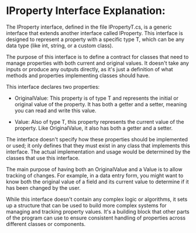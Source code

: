 # IProperty Interface Explanation:

The IProperty interface, defined in the file IPropertyT.cs, is a generic interface that extends another interface called IProperty. This interface is designed to represent a property with a specific type T, which can be any data type (like int, string, or a custom class).

The purpose of this interface is to define a contract for classes that need to manage properties with both current and original values. It doesn't take any inputs or produce any outputs directly, as it's just a definition of what methods and properties implementing classes should have.

This interface declares two properties:

- OriginalValue: This property is of type T and represents the initial or original value of the property. It has both a getter and a setter, meaning you can read and write this value.

- Value: Also of type T, this property represents the current value of the property. Like OriginalValue, it also has both a getter and a setter.

The interface doesn't specify how these properties should be implemented or used; it only defines that they must exist in any class that implements this interface. The actual implementation and usage would be determined by the classes that use this interface.

The main purpose of having both an OriginalValue and a Value is to allow tracking of changes. For example, in a data entry form, you might want to know both the original value of a field and its current value to determine if it has been changed by the user.

While this interface doesn't contain any complex logic or algorithms, it sets up a structure that can be used to build more complex systems for managing and tracking property values. It's a building block that other parts of the program can use to ensure consistent handling of properties across different classes or components.